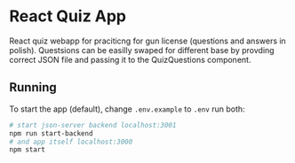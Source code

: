 # React Quiz App

React quiz webapp for praciticng for gun license (questions and answers in polish). Questsions can be easilly swaped for different base by provding correct JSON file and passing it to the QuizQuestions component.

## Running

To start the app (default), change `.env.example` to `.env` run both:

```bash
# start json-server backend localhost:3001
npm run start-backend
# and app itself localhost:3000
npm start
```